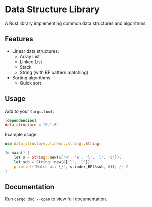 # Data Structure Library

A Rust library implementing common data structures and algorithms.

## Features

- Linear data structures:
  - Array List
  - Linked List
  - Stack
  - String (with BF pattern matching)
- Sorting algorithms:
  - Quick sort

## Usage

Add to your `Cargo.toml`:

```toml
[dependencies]
data_structure = "0.1.6"
```

Example usage:

```rust
use data_structure::linear::string::String;

fn main() {
    let s = String::new(&['H', 'e', 'l', 'l', 'o']);
    let sub = String::new(&['l', 'l']);
    println!("Match at: {}", s.index_BF(&sub, 0)); // 2
}
```

## Documentation

Run `cargo doc --open` to view full documentation.
